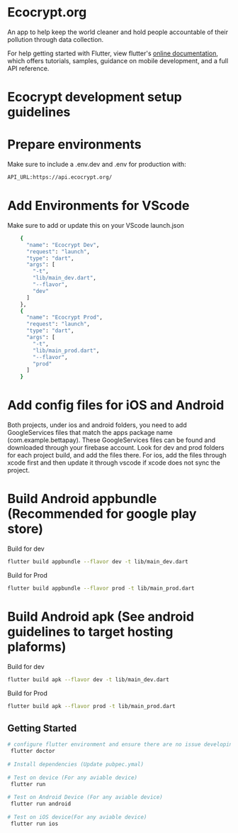 # Ecocrypt.org

An app to help keep the world cleaner and hold people accountable of their pollution through data collection.

For help getting started with Flutter, view flutter's
[online documentation](https://flutter.dev/docs), which offers tutorials,
samples, guidance on mobile development, and a full API reference.
# Ecocrypt development setup guidelines

# Prepare environments
Make sure to include a .env.dev and .env for production with: 
```bash
API_URL:https://api.ecocrypt.org/
```

# Add Environments for VScode
Make sure to add or update this on your VScode launch.json

``` bash
    {
      "name": "Ecocrypt Dev",
      "request": "launch",
      "type": "dart",
      "args": [
        "-t",
        "lib/main_dev.dart",
        "--flavor",
        "dev"
      ]
    },
    {
      "name": "Ecocrypt Prod",
      "request": "launch",
      "type": "dart",
      "args": [
        "-t",
        "lib/main_prod.dart",
        "--flavor",
        "prod"
      ]
    }
```

# Add config files for iOS and Android
Both projects, under ios and android folders, you need to add GoogleServices files that match the apps package name (com.example.bettapay). These GoogleServices files can be found and downloaded through your firebase account. Look for dev and prod folders for each project build, and add the files there. For ios, add the files through xcode first and then update it through vscode if xcode does not sync the project. 

# Build Android appbundle (Recommended for google play store)
Build for dev
```bash
flutter build appbundle --flavor dev -t lib/main_dev.dart
```
Build for Prod
```bash
flutter build appbundle --flavor prod -t lib/main_prod.dart
```

# Build Android apk (See android guidelines to target hosting plaforms)
Build for dev
```bash
flutter build apk --flavor dev -t lib/main_dev.dart
```
Build for Prod
```bash
flutter build apk --flavor prod -t lib/main_prod.dart
```

## Getting Started 
```bash
# configure flutter environment and ensure there are no issue developing with flutter
 flutter doctor
 
# Install dependencies (Update pubpec.ymal)
 
# Test on device (For any aviable device)
 flutter run
 
# Test on Android Device (For any aviable device)
 flutter run android
 
# Test on iOS device(For any aviable device)
 flutter run ios
```
